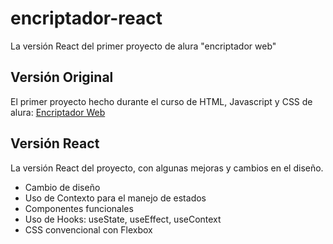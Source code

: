 # encriptador-react
La versión React del primer proyecto de alura "encriptador web"

## Versión Original
El primer proyecto hecho durante el curso de HTML, Javascript y CSS de alura: [Encriptador Web](https://github.com/stefifm/encriptador-web-alura-oracle-one)

## Versión React
La versión React del proyecto, con algunas mejoras y cambios en el diseño.

- Cambio de diseño
- Uso de Contexto para el manejo de estados
- Componentes funcionales
- Uso de Hooks: useState, useEffect, useContext
- CSS convencional con Flexbox